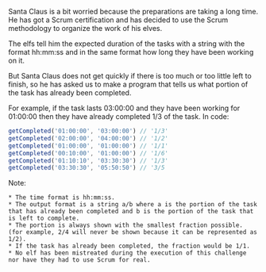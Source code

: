 Santa Claus is a bit worried because the preparations are taking a long time. He has got a Scrum certification and has decided to use the Scrum methodology to organize the work of his elves.

The elfs tell him the expected duration of the tasks with a string with the format hh:mm:ss and in the same format how long they have been working on it.

But Santa Claus does not get quickly if there is too much or too little left to finish, so he has asked us to make a program that tells us what portion of the task has already been completed.

For example, if the task lasts 03:00:00 and they have been working for 01:00:00 then they have already completed 1/3 of the task. In code:

```js
getCompleted('01:00:00', '03:00:00') // '1/3'
getCompleted('02:00:00', '04:00:00') // '1/2'
getCompleted('01:00:00', '01:00:00') // '1/1'
getCompleted('00:10:00', '01:00:00') // '1/6'
getCompleted('01:10:10', '03:30:30') // '1/3'
getCompleted('03:30:30', '05:50:50') // '3/5
```


Note:

    * The time format is hh:mm:ss.
    * The output format is a string a/b where a is the portion of the task that has already been completed and b is the portion of the task that is left to complete.
    * The portion is always shown with the smallest fraction possible. (for example, 2/4 will never be shown because it can be represented as 1/2).
    * If the task has already been completed, the fraction would be 1/1.
    * No elf has been mistreated during the execution of this challenge nor have they had to use Scrum for real.

